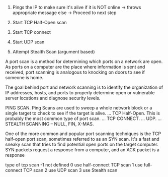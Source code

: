 1) Pings the IP to make sure it's alive
    if it is NOT online 
        -> throws appropriate message
    else
        -> Proceed to next step

2) Start TCP Half-Open scan

3) Start TCP connect



4) Start UDP scan

5) Attempt Stealth Scan (argument based)

A port scan is a method for determining which ports on a network are open. As ports on a computer are the place where information is sent and received, port scanning is analogous to knocking on doors to see if someone is home.

The goal behind port and network scanning is to identify the organization of IP addresses, hosts, and ports to properly determine open or vulnerable server locations and diagnose security levels.

PING SCAN. Ping Scans are used to sweep a whole network block or a single target to check to see if the target is alive. ...
TCP Half-Open. This is probably the most common type of port scan. ...
TCP CONNECT. ...
UDP. ...
STEALTH SCANNING – NULL, FIN, X-MAS.

One of the more common and popular port scanning techniques is the TCP half-open port scan, sometimes referred to as an SYN scan. It's a fast and sneaky scan that tries to find potential open ports on the target computer. SYN packets request a response from a computer, and an ACK packet is a response

type of tcp scan
-1 not defined
0 use half-connect TCP scan
1 use full-connect TCP scan
2 use UDP scan
3 use Stealth scan
